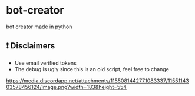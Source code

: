 # bot-creator
bot creator made in python


## ❗ Disclaimers
- Use email verified tokens
- The debug is ugly since this is an old script, feel free to change


https://media.discordapp.net/attachments/1155081442771083337/1155114303578456124/image.png?width=183&height=554
